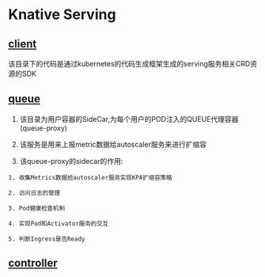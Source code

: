 # Knative Serving

## [client](./client)

该目录下的代码是通过kubernetes的代码生成框架生成的serving服务相关CRD资源的SDK

## [queue](queue-proxy/queue-proxy代码解析.md)

1. 该目录为用户容器的SideCar,为每个用户的POD注入的QUEUE代理容器(queue-proxy)

2. 该服务是用来上报metric数据给autoscaler服务来进行扩缩容

3. 该queue-proxy的sidecar的作用:

```
1. 收集Metrics数据给autoscaler服务实现KPA扩缩容策略

2. 访问日志的管理

3. Pod健康检查机制

4. 实现Pod和Activator服务的交互

5. 判断Ingress是否Ready
```

## [controller](controller/controller代码解析.md)
